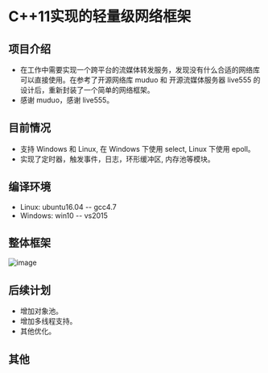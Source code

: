 # C++11实现的轻量级网络框架

项目介绍<br>
-
* 在工作中需要实现一个跨平台的流媒体转发服务，发现没有什么合适的网络库可以直接使用。在参考了开源网络库 muduo 和 开源流媒体服务器 live555 的设计后，重新封装了一个简单的网络框架。<br>
* 感谢 muduo，感谢 live555。<br>

目前情况<br>
-
* 支持 Windows 和 Linux, 在 Windows 下使用 select, Linux 下使用 epoll。<br>
* 实现了定时器，触发事件，日志，环形缓冲区, 内存池等模块。<br>

编译环境<br>
-
* Linux: ubuntu16.04 -- gcc4.7<br>
* Windows: win10 -- vs2015<br>

整体框架<br>
- 
![image](https://github.com/PHZ76/xop/blob/master/pic/1.pic.jpg) <br>


后续计划<br>
-
* 增加对象池。<br>
* 增加多线程支持。<br>
* 其他优化。<br>

其他<br>
-
